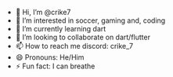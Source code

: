 - 👋 Hi, I’m @crike7
- 👀 I’m interested in soccer, gaming and, coding
- 🌱 I’m currently learning dart
- 💞️ I’m looking to collaborate on dart/flutter
- 📫 How to reach me discord: crike_7
- 😄 Pronouns: He/Him
- ⚡ Fun fact: I can breathe

<!---
crike7/crike7 is a ✨ special ✨ repository because its `README.md` (this file) appears on your GitHub profile.
You can click the Preview link to take a look at your changes.
--->
